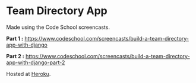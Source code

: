 # Team Directory App

Made using the Code School screencasts. 

**Part 1 :** https://www.codeschool.com/screencasts/build-a-team-directory-app-with-django

**Part 2 :** https://www.codeschool.com/screencasts/build-a-team-directory-app-with-django-part-2

Hosted at [Heroku](https://evening-brushlands-22749.herokuapp.com).
